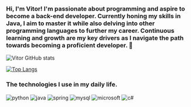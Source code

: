 ### Hi, I'm Vitor! I'm passionate about programming and aspire to become a back-end developer. Currently honing my skills in Java, I aim to master it while also delving into other programming languages to further my career. Continuous learning and growth are my key drivers as I navigate the path towards becoming a proficient developer. 👋

![Vitor GitHub stats](https://github-readme-stats.vercel.app/api?username=vijcoelho&show_icons=true&theme=radical)

[![Top Langs](https://github-readme-stats.vercel.app/api/top-langs/?username=vijcoelho&layout=donut-vertical)](https://github.com/vitorjosecoelho/github-readme-stats)

### The technologies I use in my daily life.

<div style="display: inline_block">
  <img align="center" alt="python" src="https://img.shields.io/badge/Python-14354C?style=for-the-badge&logo=python&logoColor=white" />
  <img align="center" alt="java" src="https://img.shields.io/badge/Java-ED8B00?style=for-the-badge&logo=openjdk&logoColor=white" />
  <img align="center" alt="spring" src="https://img.shields.io/badge/Spring-6DB33F?style=for-the-badge&logo=spring&logoColor=white" />
  <img align="center" alt="mysql" src="https://img.shields.io/badge/MySQL-00000F?style=for-the-badge&logo=mysql&logoColor=white" />
  <img align="center" alt="microsoft" src="https://img.shields.io/badge/Microsoft-666666?style=for-the-badge&logo=microsoft&logoColor=white" />
  <img align="center" alt="c#" src="https://img.shields.io/badge/C%23-239120?style=for-the-badge&logo=c-sharp&logoColor=white" />
</div><br/>
